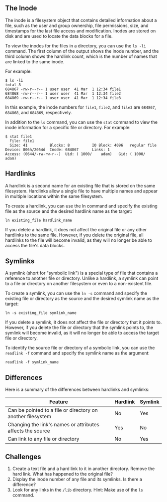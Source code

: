 ## The Inode

The inode is a filesystem object that contains detailed information about a file, such as the user and group ownership, file permissions, size, and timestamps for the last file access and modification. Inodes are stored on disk and are used to locate the data blocks for a file.

To view the inodes for the files in a directory, you can use the `ls -li` command. The first column of the output shows the inode number, and the third column shows the hardlink count, which is the number of names that are linked to the same inode.

For example:

```
$ ls -li
total 8
684867 -rw-r--r-- 1 user user  41 Mar  1 12:34 file1
684868 -rw-r--r-- 1 user user  41 Mar  1 12:34 file2
684869 -rw-r--r-- 1 user user  41 Mar  1 12:34 file3
```

In this example, the inode numbers for `file1`, `file2`, and `file3` are `684867`, `684868`, and `684869`, respectively.

In addition to the `ls` command, you can use the `stat` command to view the inode information for a specific file or directory. For example:

```
$ stat file1
  File: file1
  Size: 41        	Blocks: 8          IO Block: 4096   regular file
Device: 806h/2054d	Inode: 684867      Links: 1
Access: (0644/-rw-rw-r--)  Uid: ( 1000/    adam)   Gid: ( 1000/    adam)
```

## Hardlinks

A hardlink is a second name for an existing file that is stored on the same filesystem. Hardlinks allow a single file to have multiple names and appear in multiple locations within the same filesystem.

To create a hardlink, you can use the ln command and specify the existing file as the source and the desired hardlink name as the target:

```
ln existing_file hardlink_name
```

If you delete a hardlink, it does not affect the original file or any other hardlinks to the same file. However, if you delete the original file, all hardlinks to the file will become invalid, as they will no longer be able to access the file's data blocks.

## Symlinks

A symlink (short for "symbolic link") is a special type of file that contains a reference to another file or directory. Unlike a hardlink, a symlink can point to a file or directory on another filesystem or even to a non-existent file.

To create a symlink, you can use the `ln -s` command and specify the existing file or directory as the source and the desired symlink name as the target:

```
ln -s existing_file symlink_name
```

If you delete a symlink, it does not affect the file or directory that it points to. However, if you delete the file or directory that the symlink points to, the symlink will become invalid, as it will no longer be able to access the target file or directory.

To identify the source file or directory of a symbolic link, you can use the `readlink -f` command and specify the symlink name as the argument:

```
readlink -f symlink_name
```

## Differences

Here is a summary of the differences between hardlinks and symlinks:

| Feature | Hardlink | Symlink |
| --- | --- | --- |
| Can be pointed to a file or directory on another filesystem	  | No | Yes | 
| Changing the link's names or attributes affects the source | Yes | No |
| Can link to any file or directory | No | Yes |

## Challenges

1. Create a text file and a hard link to it in another directory. Remove the hard link. What has happened to the original file?
1. Display the inode number of any file and its symlinks. Is there a difference?
1. Look for any links in the `/lib` directory. Hint: Make use of the `ls` command.
